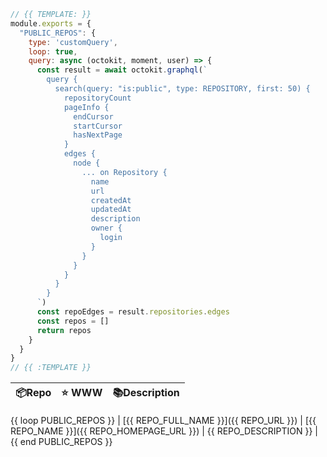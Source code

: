 ```js
// {{ TEMPLATE: }}
module.exports = {
  "PUBLIC_REPOS": {
    type: 'customQuery',
    loop: true,
    query: async (octokit, moment, user) => {
      const result = await octokit.graphql(`
        query {
          search(query: "is:public", type: REPOSITORY, first: 50) {
            repositoryCount
            pageInfo {
              endCursor
              startCursor
              hasNextPage
            }
            edges {
              node {
                ... on Repository {
                  name
                  url
                  createdAt
                  updatedAt
                  description
                  owner {
                    login
                  }
                }
              }
            }
          }
        }
      `)
      const repoEdges = result.repositories.edges
      const repos = []
      return repos
    }
  }
}
// {{ :TEMPLATE }}
```

| 📦Repo    | ⭐️ WWW | 📚Description |
| --------- | ----------- | -------------- |
{{ loop PUBLIC_REPOS }}
| [{{ REPO_FULL_NAME }}]({{ REPO_URL }}) | [{{ REPO_NAME }}]({{ REPO_HOMEPAGE_URL }}) | {{ REPO_DESCRIPTION }} |
{{ end PUBLIC_REPOS }}

